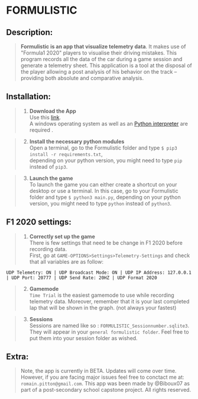 # FORMULISTIC

## Description:
>**Formulistic is an app that visualize telemetry data**. It makes use of "Formula1 2020" players to visualise their driving mistakes. This program records all the data of the car during a game session and generate a telemetry sheet. This application is a tool at the disposal of the player allowing a post analysis of his behavior on the track – providing both absolute and comparative analysis.

## Installation:
> 1. **Download the App**  
   Use this [link](https://codeload.github.com/Biboux07/FORMULISTIC/zip/main).<br/>A windows operating system as well as an [Python interpreter](https://docs.python.org/3/using/windows.html#windows-store) are required .

> 2. **Install the necessary python modules**  
    Open a terminal, go to the Formulistic folder and 
    type `$ pip3 install -r requirements.txt`,  
    depending on your python version, you might need to type
    `pip` instead of `pip3`.

> 3. **Launch the game**  
    To launch the game you can either create a shortcut on your desktop or use a terminal. In this case, go to your Formulistic folder and type `$ python3 main.py`, depending on your python version, you might need to type
    `python` instead of `python3`. 

## F1 2020 settings:
> 1. **Correctly set up the game**  
   There is few settings that need te be change in F1 2020 before recording data. <br/>First, go at `GAME-OPTIONS>Settings>Telemetry-Settings` and check that all variables are as follow: 

    UDP Telemetry: ON | UDP Broadcast Mode: ON | UDP IP Address: 127.0.0.1 | UDP Port: 20777 | UDP Send Rate: 20HZ | UDP Format 2020

> 2. **Gamemode**  
  `Time Trial` is the easiest gamemode to use while recording telemetry data. Moreover, remember that it is your last completed lap that will be shown in the graph. (not always your fastest) 

> 3. **Sessions**  
  Sessions are named like so : `FORMULISTIC_Sessionnumber.sqlite3`. They will appear in your `general formulistic folder`. Feel free to put them into your session folder as wished.


## Extra:
>Note, the app is currently in BETA. Updates will come over time. However,  if you are facing major issues feel free to conctact me at: `romain.pitton@gmail.com`. This app was been made by @Biboux07 as part of a post-secondary school capstone project. All rights reserved.